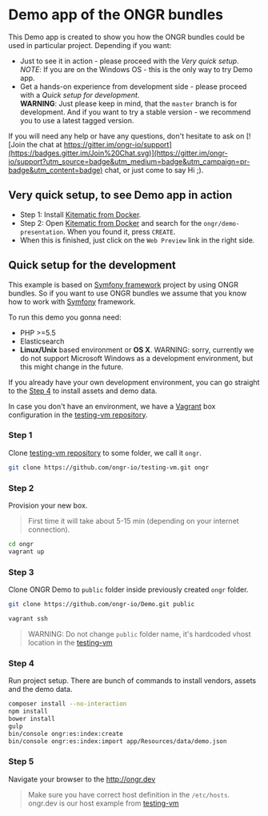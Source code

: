 # Demo app of the ONGR bundles

This Demo app is created to show you how the ONGR bundles could be used in particular project. Depending if you want:
- Just to see it in action - please proceed with the _Very quick setup_. _NOTE_: If you are on the Windows OS - this is the only way to try Demo app. 
- Get a hands-on experience from development side - please proceed with a _Quick setup for development_.  
**WARNING**: Just please keep in mind, that the `master` branch is for development. And if you want to try a stable version - we recommend you to use a latest tagged version.

If you will need any help or have any questions, don't hesitate to ask on [![Join the chat at https://gitter.im/ongr-io/support](https://badges.gitter.im/Join%20Chat.svg)](https://gitter.im/ongr-io/support?utm_source=badge&utm_medium=badge&utm_campaign=pr-badge&utm_content=badge) chat, or just come to say Hi ;).

## Very quick setup, to see Demo app in action

* Step 1: Install [Kitematic from Docker](https://kitematic.com).
* Step 2: Open [Kitematic from Docker](https://kitematic.com) and search for the `ongr/demo-presentation`. When you found it, press `CREATE`.
* When this is finished, just click on the `Web Preview` link in the right side.

## Quick setup for the development

This example is based on [Symfony framework](https://github.com/symfony/symfony-standard) project by using ONGR bundles. 
So if you want to use ONGR bundles we assume that you know how to work with [Symfony](https://github.com/symfony/symfony) framework.

To run this demo you gonna need:
* PHP >=5.5
* Elasticsearch
* **Linux/Unix** based environment or **OS X**. WARNING: sorry, currently we do not support Microsoft Windows as a development environment, but this might change in the future.

If you already have your own development environment, you can go straight to the [Step 4](#step-4) to install assets and demo data.
    
In case you don't have an environment, we have a [Vagrant](https://www.vagrantup.com) box configuration in the [testing-vm repository](https://github.com/ongr-io/testing-vm).
  
### Step 1

Clone [testing-vm repository](https://github.com/ongr-io/testing-vm) to some folder, we call it `ongr`.

```bash
git clone https://github.com/ongr-io/testing-vm.git ongr
```

### Step 2

Provision your new box. 

> First time it will take about 5-15 min (depending on your internet connection).

```bash
cd ongr
vagrant up
```

### Step 3

Clone ONGR Demo to `public` folder inside previously created `ongr` folder.

```bash
git clone https://github.com/ongr-io/Demo.git public

vagrant ssh
```

> WARNING: Do not change `public` folder name, it's hardcoded vhost location in the [testing-vm](https://github.com/ongr-io/testing-vm)

### Step 4

Run project setup. There are bunch of commands to install vendors, assets and the demo data.

```bash
composer install --no-interaction
npm install
bower install
gulp
bin/console ongr:es:index:create
bin/console ongr:es:index:import app/Resources/data/demo.json
```

### Step 5

Navigate your browser to the http://ongr.dev

> Make sure you have correct host definition in the `/etc/hosts`. ongr.dev is our host example from [testing-vm](https://github.com/ongr-io/testing-vm)
